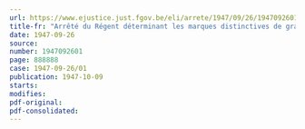 ```yaml
---
url: https://www.ejustice.just.fgov.be/eli/arrete/1947/09/26/1947092601/justel
title-fr: "Arrêté du Régent déterminant les marques distinctives de grade et les attributs de l'uniforme militaire des membres des groupements de la résistance armée"
date: 1947-09-26
source:
number: 1947092601
page: 888888
case: 1947-09-26/01
publication: 1947-10-09
starts:
modifies:
pdf-original:
pdf-consolidated:
---
```


